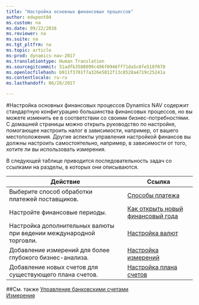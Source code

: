 ```yaml
---
title: "Настройка основных финансовых процессов"
author: edupont04
ms.custom: na
ms.date: 09/22/2016
ms.reviewer: na
ms.suite: na
ms.tgt_pltfrm: na
ms.topic: article
ms-prod: dynamics-nav-2017
ms.translationtype: Human Translation
ms.sourcegitcommit: 51adfb3588099c496f0946ff71da5c6fe518f070
ms.openlocfilehash: b911f3701f7a326e5812f13c8528a4719c25241a
ms.contentlocale: ru-ru
ms.lasthandoff: 06/26/2017

---
```


#<a name="set-up-core-financial-processes"></a>Настройка основных финансовых процессов
Dynamics NAV содержит стандартную конфигурацию большинства финансовых процессов, но вы можете изменить ее в соответствии со своими бизнес-потребностями.
С домашней страницы можно открыть руководство по настройке, помогающее настроить налог в зависимости, например, от вашего местоположения. Другие аспекты управления настройкой финансов вы должны настроить самостоятельно, например, в зависимости от того, хотите ли вы использовать измерения.  

В следующей таблице приводится последовательность задач со ссылками на разделы, в которых они описываются.

| Действие                                                                  | Ссылка                      |
|---------------------------------------------------------------------|--------------------------|
|Выберите способ обработки платежей поставщиков.|[Способы платежа](finance-setup-payment-methods.md)|
|Настройте финансовые периоды.|[Как открыть новый финансовый года](finance-setup-how-open-new-fiscal-year.md)|
|Настройка дополнительных валюты при ведении международной торговли.|[Настройка валют](finance-setup-setup-currencies.md)|
|Добавление измерений для более глубокого бизнес-анализа.|[Настройка измерений](finance-setup-setup-dimensions.md)|
|Добавление новых счетов для существующего плана счетов.|[Настройка плана счетов](finance-setup-setup-chart-accounts.md)|



##<a name="see-also"></a>См. также
[Управление банковскими счетами](bank-manage-bank-accounts.md)    
[Измерения](finance-setup-dimensions.md)  

